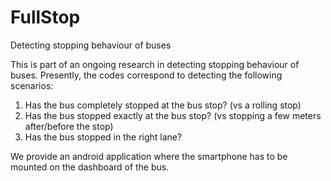 # FullStop
Detecting stopping behaviour of buses

This is part of an ongoing research in detecting stopping behaviour of buses. Presently, the codes correspond to detecting the following scenarios:
1. Has the bus completely stopped at the bus stop? (vs a rolling stop)
2. Has the bus stopped exactly at the bus stop? (vs stopping a few meters after/before the stop)
3. Has the bus stopped in the right lane?

We provide an android application where the smartphone has to be mounted on the dashboard of the bus.
